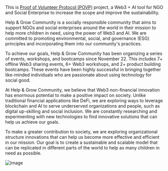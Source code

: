 This is [Proof of Volunteer Protocol (POVP)](https://helpandgrow.notion.site/Proof-of-Volunteer-Protocol-POVP-94cdf9e1e9f94b60b0be8ad80dc29058) project, a Web3 + AI tool for NGO and Social Enterprise to increase the scope and improve the sustainability.

Help & Grow Community is a socially responsible community that aims to support NGOs and social enterprises around the world in their mission to help more children in need, using the power of Web3 and AI. We are committed to promoting environmental, social, and governance (ESG) principles and incorporating them into our community's practices.

To achieve our goals, Help & Grow Community has been organizing a series of events, workshops, and bootcamps since November 22. This includes 7+ offline Web3 sharing events, 6+ Web3 workshops, and 2+ product building bootcamps. These events have been highly successful in bringing together like-minded individuals who are passionate about using technology for social good.

At Help & Grow Community, we believe that Web3 non-financial innovation has enormous potential to make a positive impact on society. Unlike traditional financial applications like DeFi, we are exploring ways to leverage blockchain and AI to serve underserved organizations and people, such as digital up-skilling and social inclusion. We are constantly researching and experimenting with new technologies to find innovative solutions that can help us achieve our goals.

To make a greater contribution to society, we are exploring organizational structure innovations that can help us become more effective and efficient in our mission. Our goal is to create a sustainable and scalable model that can be replicated in different parts of the world to help as many children in need as possible.

![image](https://user-images.githubusercontent.com/6101206/232928008-515b2704-bac0-4aa3-b1bd-ad7dea229c0f.png)
